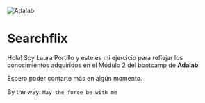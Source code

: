 ![Adalab](https://beta.adalab.es/resources/images/adalab-logo-155x61-bg-white.png)

# Searchflix

Hola! Soy Laura Portillo y este es mi ejercicio para reflejar los conocimientos adquiridos en el Módulo 2 del bootcamp de **Adalab**

Espero poder contarte más en algún momento.

By the way: `May the force be with me`

